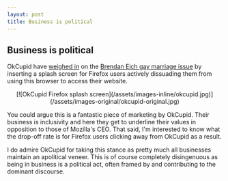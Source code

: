 ```yaml
---
layout: post
title: Business is political
---
```


## Business is political

OkCupid have [weighed in](http://valleywag.gawker.com/okcupid-blocks-firefox-over-anti-gay-ceo-1555611770) on the [Brendan Eich gay marriage issue](https://brendaneich.com/2014/03/inclusiveness-at-mozilla/) by inserting a splash screen for Firefox users actively dissuading them from using this browser to access their website.

<div align="center">
[![OkCupid Firefox splash screen](/assets/images-inline/okcupid.jpg)](/assets/images-original/okcupid-original.jpg)
</div>

You could argue this is a fantastic piece of marketing by OkCupid. Their business is inclusivity and here they get to underline their values in opposition to those of Mozilla's CEO. That said, I'm interested to know what the drop-off rate is for Firefox users clicking away from OkCupid as a result.

I do admire OkCupid for taking this stance as pretty much all businesses maintain an apolitical veneer. This is of course completely disingenuous as being in business is a political act, often framed by and contributing to the dominant discourse.
